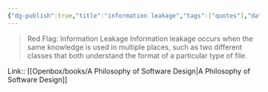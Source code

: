 ```yaml
---
{"dg-publish":true,"title":"information leakage","tags":["quotes"],"date":"2023-05-11T09:16:11+04:00","modified_at":"2023-08-11T15:07:49+03:00","alias":"information leakage","dg-path":"/quotes/202305110916.md","permalink":"/quotes/202305110916/","dgPassFrontmatter":true}
---
```



> Red Flag: Information Leakage
Information leakage occurs when the same knowledge is used in multiple places, such as two different classes that both understand the format of a particular type of file.

Link:: [[Openbox/books/A Philosophy of Software Design\|A Philosophy of Software Design]]
